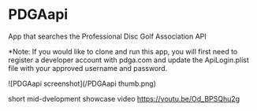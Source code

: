 # PDGAapi
App that searches the Professional Disc Golf Association API

*Note: If you would like to clone and run this app, you will first need to register a developer account with pdga.com and update the ApiLogin.plist file with your approved username and password.

![PDGAapi screenshot](/PDGAapi thumb.png)

short mid-dvelopment showcase video
https://youtu.be/Od_BPSQhu2g
